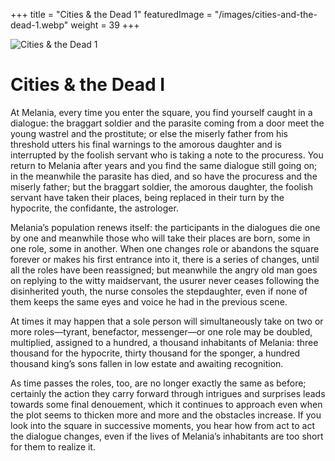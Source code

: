+++
title = "Cities & the Dead 1"
featuredImage = "/images/cities-and-the-dead-1.webp"
weight = 39
+++

![Cities & the Dead 1](/images/cities-and-the-dead-1.webp)

# Cities & the Dead I

At Melania, every time you enter the square, you find yourself caught in a dialogue: the braggart soldier and the parasite coming from a door meet the young wastrel and the prostitute; or else the miserly father from his threshold utters his final warnings to the amorous daughter and is interrupted by the foolish servant who is taking a note to the procuress. You return to Melania after years and you find the same dialogue still going on; in the meanwhile the parasite has died, and so have the procuress and the miserly father; but the braggart soldier, the amorous daughter, the foolish servant have taken their places, being replaced in their turn by the hypocrite, the confidante, the astrologer.

Melania’s population renews itself: the participants in the dialogues die one by one and meanwhile those who will take their places are born, some in one role, some in another. When one changes role or abandons the square forever or makes his first entrance into it, there is a series of changes, until all the roles have been reassigned; but meanwhile the angry old man goes on replying to the witty maidservant, the usurer never ceases following the disinherited youth, the nurse consoles the stepdaughter, even if none of them keeps the same eyes and voice he had in the previous scene.

At times it may happen that a sole person will simultaneously take on two or more roles—tyrant, benefactor, messenger—or one role may be doubled, multiplied, assigned to a hundred, a thousand inhabitants of Melania: three thousand for the hypocrite, thirty thousand for the sponger, a hundred thousand king’s sons fallen in low estate and awaiting recognition.

As time passes the roles, too, are no longer exactly the same as before; certainly the action they carry forward through intrigues and surprises leads towards some final denouement, which it continues to approach even when the plot seems to thicken more and more and the obstacles increase. If you look into the square in successive moments, you hear how from act to act the dialogue changes, even if the lives of Melania’s inhabitants are too short for them to realize it.